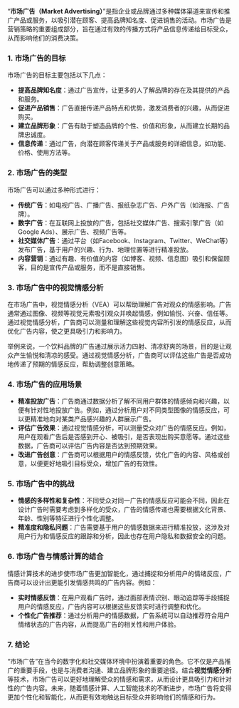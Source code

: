 “**市场广告（Market Advertising）**”是指企业或品牌通过多种媒体渠道来宣传和推广产品或服务，以吸引潜在顾客、提高品牌知名度、促进销售的活动。市场广告是营销策略的重要组成部分，旨在通过有效的传播方式将产品信息传递给目标受众，从而影响他们的消费决策。

### 1. **市场广告的目标**

市场广告的目标主要包括以下几点：

- **提高品牌知名度**：通过广告宣传，让更多的人了解品牌的存在及其提供的产品和服务。
- **促进产品销售**：广告直接传递产品特点和优势，激发消费者的兴趣，从而促进购买。
- **建立品牌形象**：广告有助于塑造品牌的个性、价值和形象，从而建立长期的品牌忠诚度。
- **信息传递**：通过广告，向潜在顾客传递关于产品或服务的详细信息，如功能、价格、使用方法等。

### 2. **市场广告的类型**

市场广告可以通过多种形式进行：

- **传统广告**：如电视广告、广播广告、报纸杂志广告、户外广告（如海报、广告牌）。
- **数字广告**：在互联网上投放的广告，包括社交媒体广告、搜索引擎广告（如Google Ads）、展示广告、视频广告等。
- **社交媒体广告**：通过平台（如Facebook、Instagram、Twitter、WeChat等）发布广告，基于用户的兴趣、行为、地理位置等进行精准投放。
- **内容营销**：通过有趣、有价值的内容（如博客、视频、信息图）吸引和保留顾客，目的是宣传产品或服务，而不是直接销售。

### 3. **市场广告中的视觉情感分析**

在市场广告中，视觉情感分析（VEA）可以帮助理解广告对观众的情感影响。广告通常通过图像、视频等视觉元素吸引观众并唤起情感，例如愉悦、兴奋、信任等。通过视觉情感分析，广告商可以测量和理解这些视觉内容所引发的情感反应，从而优化广告内容，使之更具吸引力和影响力。

举例来说，一个饮料品牌的广告通过展示活力四射、清凉舒爽的场景，目的是让观众产生愉悦和清凉的感受。通过视觉情感分析，广告商可以评估这些广告是否成功地传递了预期的情感反应，帮助调整创意策略。

### 4. **市场广告的应用场景**

- **精准投放广告**：广告商通过数据分析了解不同用户群体的情感倾向和兴趣，以便有针对性地投放广告。例如，通过分析用户对不同类型图像的情感反应，可以更精准地向对某类产品感兴趣的人群展示广告。
- **评估广告效果**：通过视觉情感分析，可以测量受众对广告的情感反应。例如，用户在观看广告后是否感到开心、被吸引，是否表现出购买意愿等。通过这些数据，广告商可以评估广告内容是否达到预期效果。
- **改进广告创意**：广告商可以根据用户的情感反馈，优化广告的内容、风格或创意，以便更好地吸引目标受众，增加广告的有效性。

### 5. **市场广告中的挑战**

- **情感的多样性和复杂性**：不同受众对同一广告的情感反应可能会不同，因此在设计广告时需要考虑到多样化的受众，广告的情感传递也需要根据文化背景、年龄、性别等特征进行个性化调整。
- **精准度和隐私问题**：广告需要基于用户的情感数据来进行精准投放，这涉及对用户行为和情感反应的跟踪和分析，因此也存在用户隐私和数据安全的问题。

### 6. **市场广告与情感计算的结合**

情感计算技术的进步使市场广告更加智能化，通过捕捉和分析用户的情绪反应，广告商可以设计出更能引发情感共鸣的广告内容。例如：

- **实时情感反馈**：在用户观看广告时，通过面部表情识别、眼动追踪等手段捕捉用户的情感反应，广告内容可以根据这些反馈实时进行调整和优化。
- **个性化广告推荐**：通过分析用户的情感数据，广告系统可以自动推荐符合用户情绪状态的广告内容，从而提高广告的相关性和用户体验。

### 7. **结论**

“市场广告”在当今的数字化和社交媒体环境中扮演着重要的角色。它不仅是产品推广的重要手段，也是与消费者沟通、建立品牌形象的重要途径。结合**视觉情感分析**等技术，市场广告可以更好地理解受众的情感和需求，从而设计更具吸引力和针对性的广告内容。未来，随着情感计算、人工智能技术的不断进步，市场广告将变得更加个性化和智能化，从而更有效地触达目标受众并影响他们的情感和行为。